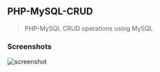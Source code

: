 ## PHP-MySQL-CRUD

> PHP-MySQL CRUD operations using MySQL


### Screenshots

![screenshot](screenshots/read-1.png)
